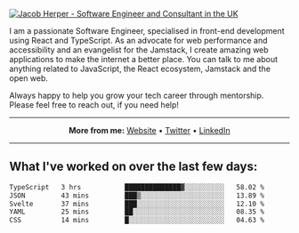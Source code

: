 [![Jacob Herper - Software Engineer and Consultant in the UK](https://res.cloudinary.com/jacobherper/image/upload/v1641506277/gh-image.png)](https://jacobherper.com/)

I am a passionate Software Engineer, specialised in front-end development using React and TypeScript. As an advocate for web performance and accessibility and an evangelist for the Jamstack, I create amazing web applications to make the internet a better place. You can talk to me about anything related to JavaScript, the React ecosystem, Jamstack and the open web.

Always happy to help you grow your tech career through mentorship. Please feel free to reach out, if you need help!

---

<p align="center">
  <strong>More from me:</strong> 
  <a href="https://jacobherper.com/">Website</a> •
  <a href="https://twitter.com/intent/follow?screen_name=jakeherp&tw_p=followbutton">Twitter</a> •
  <a href="https://www.linkedin.com/in/jacobherper/">LinkedIn</a>
</p>

---

## What I've worked on over the last few days:

<!--START_SECTION:waka-->

```txt
TypeScript   3 hrs           ██████████████▓░░░░░░░░░░   58.02 %
JSON         43 mins         ███▒░░░░░░░░░░░░░░░░░░░░░   13.89 %
Svelte       37 mins         ███░░░░░░░░░░░░░░░░░░░░░░   12.10 %
YAML         25 mins         ██░░░░░░░░░░░░░░░░░░░░░░░   08.35 %
CSS          14 mins         █░░░░░░░░░░░░░░░░░░░░░░░░   04.63 %
```

<!--END_SECTION:waka-->
